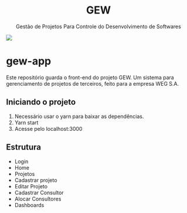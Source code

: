 <div>
    <h1 align="center">GEW</h1>
    <p align="center">Gestão de Projetos Para Controle do Desenvolvimento de Softwares</p>
    <img align="center" src="https://img.shields.io/static/v1?label=Blog&message=Rocketseat&color=7159c1&style=for-the-badge&logo=ghost"/>
</div>

# gew-app

Este repositório guarda o front-end do projeto GEW. 
Um sistema para gerenciamento de projetos de terceiros, feito para a empresa WEG S.A.

## Iniciando o projeto
1. Necessário usar o yarn para baixar as dependências.
2. Yarn start
3. Acesse pelo localhost:3000

## Estrutura
- Login
- Home
- Projetos
- Cadastrar projeto
- Editar Projeto
- Cadastrar Consultor
- Alocar Consultores
- Dashboards

